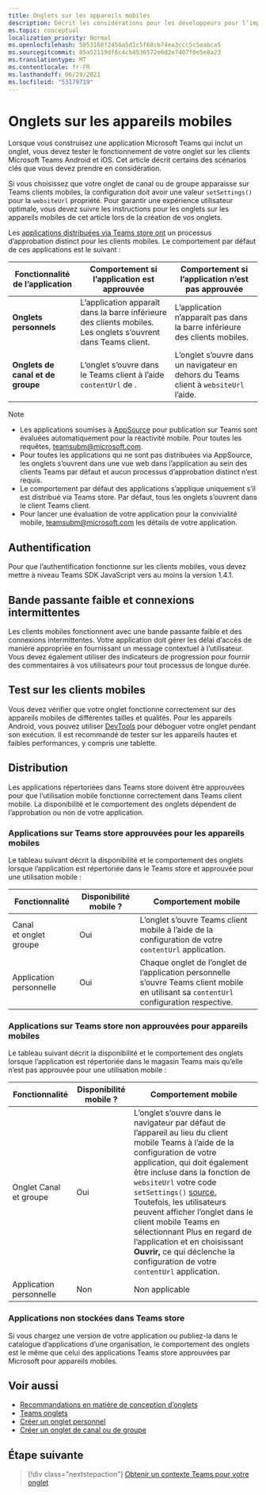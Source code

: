 ```yaml
---
title: Onglets sur les appareils mobiles
description: Décrit les considérations pour les développeurs pour l’implémentation d’onglets sur Microsoft Teams mobile.
ms.topic: conceptual
localization_priority: Normal
ms.openlocfilehash: 5053160f2456a5d1c5f68cb74ea3ccc5c5eabca5
ms.sourcegitcommit: 85a52119df6c4cb4536572e6d2e7407f0e5e8a23
ms.translationtype: MT
ms.contentlocale: fr-FR
ms.lasthandoff: 06/29/2021
ms.locfileid: "53179719"
---
```

# <a name="tabs-on-mobile"></a>Onglets sur les appareils mobiles

Lorsque vous construisez une application Microsoft Teams qui inclut un onglet, vous devez tester le fonctionnement de votre onglet sur les clients Microsoft Teams Android et iOS. Cet article décrit certains des scénarios clés que vous devez prendre en considération.

Si vous choisissez que votre onglet de canal ou de groupe apparaisse sur Teams clients mobiles, la configuration doit avoir une valeur `setSettings()` pour la `websiteUrl` propriété. Pour garantir une expérience utilisateur optimale, vous devez suivre les instructions pour les onglets sur les appareils mobiles de cet article lors de la création de vos onglets.

Les [applications distribuées via Teams store ont](~/concepts/deploy-and-publish/appsource/publish.md) un processus d’approbation distinct pour les clients mobiles. Le comportement par défaut de ces applications est le suivant :

| **Fonctionnalité de l’application** | **Comportement si l’application est approuvée** | **Comportement si l’application n’est pas approuvée** |
| --- | --- | --- |
| **Onglets personnels** | L’application apparaît dans la barre inférieure des clients mobiles. Les onglets s’ouvrent dans Teams client. | L’application n’apparaît pas dans la barre inférieure des clients mobiles. |
| **Onglets de canal et de groupe** | L’onglet s’ouvre dans le Teams client à l’aide `contentUrl` de . | L’onglet s’ouvre dans un navigateur en dehors du Teams client à `websiteUrl` l’aide. |

> [!NOTE]
> * Les applications soumises à [AppSource](https://appsource.microsoft.com) pour publication sur Teams sont évaluées automatiquement pour la réactivité mobile. Pour toutes les requêtes, teamsubm@microsoft.com.
> * Pour toutes les applications qui ne sont pas distribuées via AppSource, les onglets s’ouvrent dans une vue web dans l’application au sein des clients Teams par défaut et aucun processus d’approbation distinct n’est requis.
> * Le comportement par défaut des applications s’applique uniquement s’il est distribué via Teams store. Par défaut, tous les onglets s’ouvrent dans le client Teams client.
> * Pour lancer une évaluation de votre application pour la convivialité mobile, teamsubm@microsoft.com les détails de votre application.

## <a name="authentication"></a>Authentification

Pour que l’authentification fonctionne sur les clients mobiles, vous devez mettre à niveau Teams SDK JavaScript vers au moins la version 1.4.1.

## <a name="low-bandwidth-and-intermittent-connections"></a>Bande passante faible et connexions intermittentes

Les clients mobiles fonctionnent avec une bande passante faible et des connexions intermittentes. Votre application doit gérer les délai d’accès de manière appropriée en fournissant un message contextuel à l’utilisateur. Vous devez également utiliser des indicateurs de progression pour fournir des commentaires à vos utilisateurs pour tout processus de longue durée.

## <a name="testing-on-mobile-clients"></a>Test sur les clients mobiles

Vous devez vérifier que votre onglet fonctionne correctement sur des appareils mobiles de différentes tailles et qualités. Pour les appareils Android, vous pouvez utiliser [DevTools](~/tabs/how-to/developer-tools.md) pour déboguer votre onglet pendant son exécution. Il est recommandé de tester sur les appareils hautes et faibles performances, y compris une tablette.

## <a name="distribution"></a>Distribution

Les applications répertoriées dans Teams store doivent être approuvées pour que l’utilisation mobile fonctionne correctement dans Teams client mobile. La disponibilité et le comportement des onglets dépendent de l’approbation ou non de votre application.

### <a name="apps-on-teams-store-approved-for-mobile"></a>Applications sur Teams store approuvées pour les appareils mobiles

Le tableau suivant décrit la disponibilité et le comportement des onglets lorsque l’application est répertoriée dans le Teams store et approuvée pour une utilisation mobile :

|Fonctionnalité   |Disponibilité mobile ?   |Comportement mobile|
|----------|-----------|------------|
|Canal <br /> et onglet groupe|Oui|L’onglet s’ouvre Teams client mobile à l’aide de la configuration de votre `contentUrl` application.|
|Application personnelle|Oui|Chaque onglet de l’onglet de l’application personnelle s’ouvre Teams client mobile en utilisant sa `contentUrl` configuration respective.|

### <a name="apps-on-teams-store-not-approved-for-mobile"></a>Applications sur Teams store non approuvées pour appareils mobiles

Le tableau suivant décrit la disponibilité et le comportement des onglets lorsque l’application est répertoriée dans le magasin Teams mais qu’elle n’est pas approuvée pour une utilisation mobile :

| Fonctionnalité | Disponibilité mobile ? | Comportement mobile |
|----------|-----------|------------|
|Onglet Canal et groupe|Oui|L’onglet s’ouvre dans le navigateur par défaut de l’appareil au lieu du client mobile Teams à l’aide de la configuration de votre application, qui doit également être incluse dans la fonction de `websiteUrl` votre code `setSettings()` [source.](/javascript/api/@microsoft/teams-js/settings?view=msteams-client-js-latest#functions&preserve-view=true) Toutefois, les utilisateurs peuvent afficher l’onglet dans  le client mobile Teams en sélectionnant Plus en regard de l’application et en choisissant **Ouvrir,** ce qui déclenche la configuration de votre `contentUrl` application.|
|Application personnelle|Non|Non applicable|

### <a name="apps-not-on-teams-store"></a>Applications non stockées dans Teams store

Si vous chargez une version de votre application ou publiez-la dans le catalogue d’applications d’une organisation, le comportement des onglets est le même que celui des applications Teams store approuvées par Microsoft pour appareils mobiles.

## <a name="see-also"></a>Voir aussi

* [Recommandations en matière de conception d’onglets](~/tabs/design/tabs.md)
* [Teams onglets](~/tabs/what-are-tabs.md)
* [Créer un onglet personnel](~/tabs/how-to/create-personal-tab.md)
* [Créer un onglet de canal ou de groupe](~/tabs/how-to/create-channel-group-tab.md)

## <a name="next-step"></a>Étape suivante

> [!div class="nextstepaction"]
> [Obtenir un contexte Teams pour votre onglet](~/tabs/how-to/access-teams-context.md)
